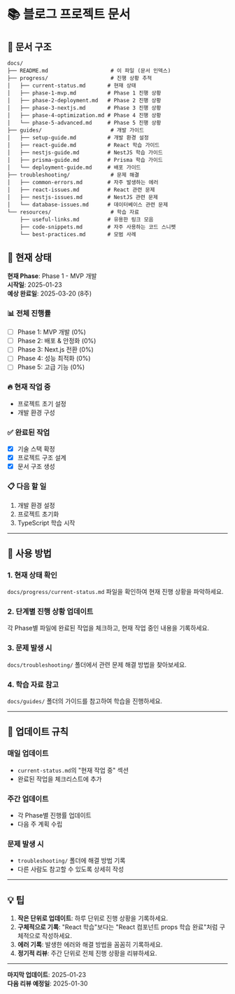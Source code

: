 # 📚 블로그 프로젝트 문서

## 📁 문서 구조

```
docs/
├── README.md                    # 이 파일 (문서 인덱스)
├── progress/                    # 진행 상황 추적
│   ├── current-status.md       # 현재 상태
│   ├── phase-1-mvp.md          # Phase 1 진행 상황
│   ├── phase-2-deployment.md   # Phase 2 진행 상황
│   ├── phase-3-nextjs.md       # Phase 3 진행 상황
│   ├── phase-4-optimization.md # Phase 4 진행 상황
│   └── phase-5-advanced.md     # Phase 5 진행 상황
├── guides/                      # 개발 가이드
│   ├── setup-guide.md          # 개발 환경 설정
│   ├── react-guide.md          # React 학습 가이드
│   ├── nestjs-guide.md         # NestJS 학습 가이드
│   ├── prisma-guide.md         # Prisma 학습 가이드
│   └── deployment-guide.md     # 배포 가이드
├── troubleshooting/             # 문제 해결
│   ├── common-errors.md        # 자주 발생하는 에러
│   ├── react-issues.md         # React 관련 문제
│   ├── nestjs-issues.md        # NestJS 관련 문제
│   └── database-issues.md      # 데이터베이스 관련 문제
└── resources/                   # 학습 자료
    ├── useful-links.md         # 유용한 링크 모음
    ├── code-snippets.md        # 자주 사용하는 코드 스니펫
    └── best-practices.md       # 모범 사례
```

## 🎯 현재 상태

**현재 Phase**: Phase 1 - MVP 개발  
**시작일**: 2025-01-23  
**예상 완료일**: 2025-03-20 (8주)  

### 📊 전체 진행률
- [ ] Phase 1: MVP 개발 (0%)
- [ ] Phase 2: 배포 & 안정화 (0%)
- [ ] Phase 3: Next.js 전환 (0%)
- [ ] Phase 4: 성능 최적화 (0%)
- [ ] Phase 5: 고급 기능 (0%)

### 🔥 현재 작업 중
- 프로젝트 초기 설정
- 개발 환경 구성

### ✅ 완료된 작업
- [x] 기술 스택 확정
- [x] 프로젝트 구조 설계
- [x] 문서 구조 생성

### 📋 다음 할 일
1. 개발 환경 설정
2. 프로젝트 초기화
3. TypeScript 학습 시작

---

## 📖 사용 방법

### 1. 현재 상태 확인
`docs/progress/current-status.md` 파일을 확인하여 현재 진행 상황을 파악하세요.

### 2. 단계별 진행 상황 업데이트
각 Phase별 파일에 완료된 작업을 체크하고, 현재 작업 중인 내용을 기록하세요.

### 3. 문제 발생 시
`docs/troubleshooting/` 폴더에서 관련 문제 해결 방법을 찾아보세요.

### 4. 학습 자료 참고
`docs/guides/` 폴더의 가이드를 참고하여 학습을 진행하세요.

---

## 🔄 업데이트 규칙

### 매일 업데이트
- `current-status.md`의 "현재 작업 중" 섹션
- 완료된 작업을 체크리스트에 추가

### 주간 업데이트
- 각 Phase별 진행률 업데이트
- 다음 주 계획 수립

### 문제 발생 시
- `troubleshooting/` 폴더에 해결 방법 기록
- 다른 사람도 참고할 수 있도록 상세히 작성

---

## 💡 팁

1. **작은 단위로 업데이트**: 하루 단위로 진행 상황을 기록하세요.
2. **구체적으로 기록**: "React 학습"보다는 "React 컴포넌트 props 학습 완료"처럼 구체적으로 작성하세요.
3. **에러 기록**: 발생한 에러와 해결 방법을 꼼꼼히 기록하세요.
4. **정기적 리뷰**: 주간 단위로 전체 진행 상황을 리뷰하세요.

---

**마지막 업데이트**: 2025-01-23  
**다음 리뷰 예정일**: 2025-01-30